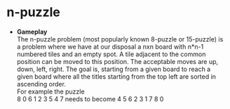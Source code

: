 # n-puzzle

* **Gameplay**<br/>
The n-puzzle problem (most popularly known 8-puzzle or 15-puzzle) is a problem where we have at our disposal a nxn board with n*n-1 numbered tiles and an empty spot. A tile adjacent to the common position can be moved to this position. The acceptable moves are up, down, left, right. The goal is, starting from a given board to reach a given board where all the titles starting from the top left are sorted in ascending order. <br/>
For example the puzzle <br/>
8 0 6                   1 2 3
5 4 7  needs to become  4 5 6
2 3 1                   7 8 0 <br/>
